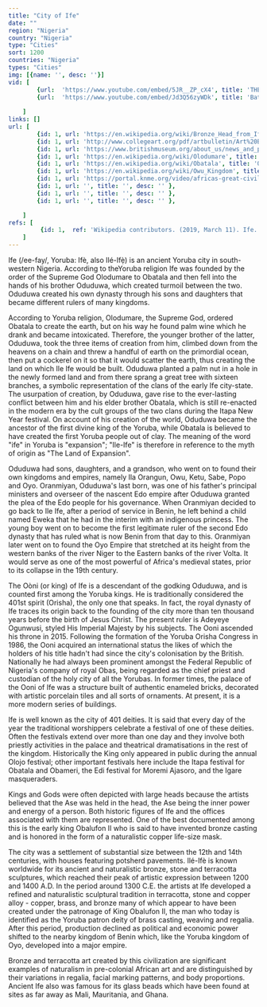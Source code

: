 ```yaml
---
title: "City of Ife"
date: ""
region: "Nigeria"
country: "Nigeria" 
type: "Cities"
sort: 1200
countries: "Nigeria"
types: "Cities"
img: [{name: '', desc: ''}]
vid: [
        {url:  'https://www.youtube.com/embed/5JR__ZP_cX4', title: 'THE ANCIENT CITY OF ILE IFE'},
        {url:  'https://www.youtube.com/embed/Jd3Q56zyWDk', title: 'BattaBox Presenters Explore Important Places In Ile-Ife'}
        
    ]
links: []
url: [
        {id: 1, url: 'https://en.wikipedia.org/wiki/Bronze_Head_from_Ife', title: 'Bronze Head from Ife', desc: 'The Bronze Head from Ife, or Ife Head, is one of eighteen copper alloy sculptures that were unearthed in 1938 at Ife in Nigeria, the religious and former royal centre of the Yoruba people. It is believed to represent a king. It was probably made in the thirteenth-fourteenth century C.E., before any European contact had taken place with the local population. The realism and sophisticated craftsmanship of the objects challenged Western conceptions of African art at the time.' },
        {id: 1, url: 'http://www.collegeart.org/pdf/artbulletin/Art%20Bulletin%20Vol%2067%20No%203%20Blier.pdf', title: 'Kings, Crowns, and Rights of Succession: Obalufon Arts at Ife and Other Yoruba Centers', desc: '' },
        {id: 1, url: 'https://www.britishmuseum.org/about_us/news_and_press/press_releases/2010/kingdom_of_ife.aspx', title: 'Kingdom of Ife: sculptures from West Africa', desc: '' },
        {id: 1, url: 'https://en.wikipedia.org/wiki/Olodumare', title: 'Olodumare', desc: 'Olodumare (Yoruba: O-lo-dù-ma-rè) also known as Olorun (Almighty) is the name given to one of the three manifestations of the Supreme God or Supreme Being in the Yoruba pantheon. Olodumare is the Supreme Creator.' },
        {id: 1, url: 'https://en.wikipedia.org/wiki/Obatala', title: 'Obatala', desc: 'Obatala (known as Obatalá in Latin America and Yoruba mythology) is an Orisha. He is believed to be the Sky Father and the creator of human bodies, which were brought to life by the smooth breath of Olodumare. Obatala is the father of all Orishas and the owner of all ori. Any Orisha may claim an individual, but until that individual is initiated into the priesthood of that Orisha, Obatala still owns that head. Obatala''s principal wife is Yemoja (known as Yemú in Cuba).' },
        {id: 1, url: 'https://en.wikipedia.org/wiki/Owu_Kingdom', title: 'Owu Kingdom', desc: 'The ethnic people of Owu (Owus) are part of the Yoruba people of West Africa. Ago-Owu in Abeokuta is where the Owus are mostly concentrated, however large Owu settlements are found throughout the Yoruba kingdom. The Yoruba kingdom extends beyond the boundaries of Nigeria into the Republic of Benin.' },
        {id: 1, url: 'https://portal.knme.org/video/africas-great-civilizations-city-ile-ife-africas-great-civilizations/', title: 'City of Ile Ife | Africa''s Great Civilizations', desc: 'The origin story of Ile Ife lies at the heart of the Yoruba culture. After death, the Onis were worshipped as Gods, and the artworks called Ife Heads were likely used as icons of power. Learn more in Africa''s Great Civilizations with Henry Louis Gates, Jr., premiering at 9/8c February 27 on PBS.' },
        {id: 1, url: '', title: '', desc: '' },
        {id: 1, url: '', title: '', desc: '' },
        {id: 1, url: '', title: '', desc: '' },

    ]
refs: [
         {id: 1,  ref: 'Wikipedia contributors. (2019, March 11). Ife. In Wikipedia, The Free Encyclopedia. Retrieved 18:46, March 16, 2019, from ', url: 'https://en.wikipedia.org/w/index.php?title=Ife&oldid=887213372'}
    ]
---
```

Ife (/ee-fay/, Yoruba: Ifè, also Ilé-Ifẹ̀) is an ancient Yoruba city in south-western Nigeria. According to theYoruba religion Ife was founded by the order of the Supreme God Olodumare to Obatala and then fell into the hands of his brother Oduduwa, which created turmoil between the two. Oduduwa created his own dynasty through his sons and daughters that became different rulers of many kingdoms.

According to Yoruba religion, Olodumare, the Supreme God, ordered Obatala to create the earth, but on his way he found palm wine which he drank and became intoxicated. Therefore, the younger brother of the latter, Oduduwa, took the three items of creation from him, climbed down from the heavens on a chain and threw a handful of earth on the primordial ocean, then put a cockerel on it so that it would scatter the earth, thus creating the land on which Ile Ife would be built. Oduduwa planted a palm nut in a hole in the newly formed land and from there sprang a great tree with sixteen branches, a symbolic representation of the clans of the early Ife city-state. The usurpation of creation, by Oduduwa, gave rise to the ever-lasting conflict between him and his elder brother Obatala, which is still re-enacted in the modern era by the cult groups of the two clans during the Itapa New Year festival. On account of his creation of the world, Oduduwa became the ancestor of the first divine king of the Yoruba, while Obatala is believed to have created the first Yoruba people out of clay. The meaning of the word "ife" in Yoruba is "expansion"; "Ile-Ife" is therefore in reference to the myth of origin as "The Land of Expansion".

Oduduwa had sons, daughters, and a grandson, who went on to found their own kingdoms and empires, namely Ila Orangun, Owu, Ketu, Sabe, Popo and Oyo. Oranmiyan, Oduduwa's last born, was one of his father's principal ministers and overseer of the nascent Edo empire after Oduduwa granted the plea of the Edo people for his governance. When Oranmiyan decided to go back to Ile Ife, after a period of service in Benin, he left behind a child named Eweka that he had in the interim with an indigenous princess. The young boy went on to become the first legitimate ruler of the second Edo dynasty that has ruled what is now Benin from that day to this. Oranmiyan later went on to found the Oyo Empire that stretched at its height from the western banks of the river Niger to the Eastern banks of the river Volta. It would serve as one of the most powerful of Africa's medieval states, prior to its collapse in the 19th century.

The Oòni (or king) of Ife is a descendant of the godking Oduduwa, and is counted first among the Yoruba kings. He is traditionally considered the 401st spirit (Orisha), the only one that speaks. In fact, the royal dynasty of Ife traces its origin back to the founding of the city more than ten thousand years before the birth of Jesus Christ. The present ruler is Adeyeye Ogunwusi, styled His Imperial Majesty by his subjects. The Ooni ascended his throne in 2015. Following the formation of the Yoruba Orisha Congress in 1986, the Ooni acquired an international status the likes of which the holders of his title hadn't had since the city's colonisation by the British. Nationally he had always been prominent amongst the Federal Republic of Nigeria's company of royal Obas, being regarded as the chief priest and custodian of the holy city of all the Yorubas. In former times, the palace of the Ooni of Ife was a structure built of authentic enameled bricks, decorated with artistic porcelain tiles and all sorts of ornaments. At present, it is a more modern series of buildings. 

Ife is well known as the city of 401 deities. It is said that every day of the year the traditional worshippers celebrate a festival of one of these deities. Often the festivals extend over more than one day and they involve both priestly activities in the palace and theatrical dramatisations in the rest of the kingdom. Historically the King only appeared in public during the annual Olojo festival; other important festivals here include the Itapa festival for Obatala and Obameri, the Edi festival for Moremi Ajasoro, and the Igare masqueraders.

Kings and Gods were often depicted with large heads because the artists believed that the Ase was held in the head, the Ase being the inner power and energy of a person. Both historic figures of Ife and the offices associated with them are represented. One of the best documented among this is the early king Obalufon II who is said to have invented bronze casting and is honored in the form of a naturalistic copper life-size mask.

The city was a settlement of substantial size between the 12th and 14th centuries, with houses featuring potsherd pavements. Ilé-Ifè is known worldwide for its ancient and naturalistic bronze, stone and terracotta sculptures, which reached their peak of artistic expression between 1200 and 1400 A.D. In the period around 1300 C.E. the artists at Ife developed a refined and naturalistic sculptural tradition in terracotta, stone and copper alloy - copper, brass, and bronze many of which appear to have been created under the patronage of King Obalufon II, the man who today is identified as the Yoruba patron deity of brass casting, weaving and regalia.  After this period, production declined as political and economic power shifted to the nearby kingdom of Benin which, like the Yoruba kingdom of Oyo, developed into a major empire.

Bronze and terracotta art created by this civilization are significant examples of naturalism in pre-colonial African art and are distinguished by their variations in regalia, facial marking patterns, and body proportions. Ancient Ife also was famous for its glass beads which have been found at sites as far away as Mali, Mauritania, and Ghana.